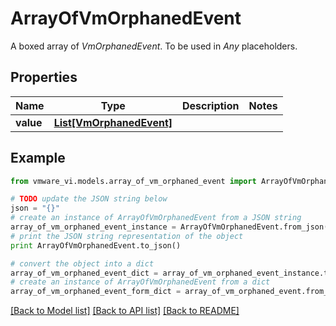# ArrayOfVmOrphanedEvent

A boxed array of *VmOrphanedEvent*. To be used in *Any* placeholders. 

## Properties
Name | Type | Description | Notes
------------ | ------------- | ------------- | -------------
**value** | [**List[VmOrphanedEvent]**](VmOrphanedEvent.md) |  | 

## Example

```python
from vmware_vi.models.array_of_vm_orphaned_event import ArrayOfVmOrphanedEvent

# TODO update the JSON string below
json = "{}"
# create an instance of ArrayOfVmOrphanedEvent from a JSON string
array_of_vm_orphaned_event_instance = ArrayOfVmOrphanedEvent.from_json(json)
# print the JSON string representation of the object
print ArrayOfVmOrphanedEvent.to_json()

# convert the object into a dict
array_of_vm_orphaned_event_dict = array_of_vm_orphaned_event_instance.to_dict()
# create an instance of ArrayOfVmOrphanedEvent from a dict
array_of_vm_orphaned_event_form_dict = array_of_vm_orphaned_event.from_dict(array_of_vm_orphaned_event_dict)
```
[[Back to Model list]](../README.md#documentation-for-models) [[Back to API list]](../README.md#documentation-for-api-endpoints) [[Back to README]](../README.md)


